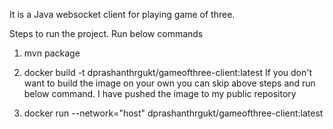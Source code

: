 It is a Java websocket client for playing game of three.

Steps to run the project. Run below commands
1. mvn package
2. docker build -t dprashanthrgukt/gameofthree-client:latest
If you don't want to build the image on your own you can skip above steps and run below command. I have pushed the image to my public repository

3. docker run --network="host" dprashanthrgukt/gameofthree-client:latest

